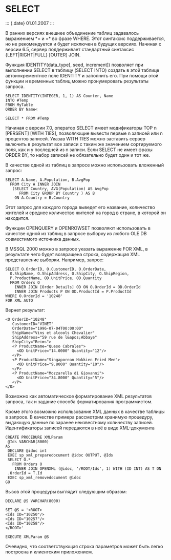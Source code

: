 SELECT
======

::: {.date}
01.01.2007
:::

В ранних версиях внешнее объединение таблиц задавалось выражением \*= и
=\* во фразе WHERE. Этот синтаксис поддерживается, но не рекомендуется и
будет исключен в будущих версиях. Начиная с версии 6.5, сервер
поддерживает стандартный синтаксис {LEFT\|RIGHT\|FULL} \[OUTER\] JOIN.

Функция IDENTITY(data\_type\[, seed, increment\]) позволяет при
выполнении SELECT в таблицу (SELECT INTO) создать в этой таблице
автоинкрементное поле IDENTITY и заполнить его. При помощи этой функции
и временных таблиц можно пронумеровать результаты запроса.

    SELECT IDENTITY(INTEGER, 1, 1) AS Counter, Name
    INTO #Temp
    FROM MyTable
    ORDER BY Name<

    SELECT * FROM #Temp

Начиная с версии 7.0, оператор SELECT имеет модификаторы TOP n
\[PERSENT\] \[WITH TIES\], позволяющие вывести первые n записей или n
процентов записей. Указав WITH TIES можно заставить сервер включить в
результат все записи с таким же значением сортируемого поля, как и у
последней из n записи. Если SELECT не имеет фразы ORDER BY, то набор
записей не обязательно будет один и тот же.

В качестве одной из таблиц в запросе можно использовать вложенный
запрос:

    SELECT A.Name, A.Population, B.AvgPop
      FROM City A INNER JOIN
       (SELECT Country, AVG(Population) AS AvgPop 
          FROM City GROUP BY Country ) AS B
        ON A.Country = B.Country

Этот запрос для каждого города выведет его название, количество жителей
и среднее количество жителей на город в стране, в которой он находится.

Функции OPENQUERY и OPENROWSET позволяют использовать в качестве одной
из таблиц в запросе выборку из любого OLE DB совместимого источника
данных.

В MSSQL 2000 можно в запросе указать выражение FOR XML, в результате
чего будет возвращена строка, содержащая XML представление выборки.
Например, запрос:

    SELECT O.OrderID, O.CustomerID, O.OrderDate, 
      O.ShipName, O.ShipAddress, O.ShipCity, O.ShipRegion, 
      P.ProductName, OD.UnitPrice, OD.Quantity
      FROM Orders O
        INNER JOIN [Order Details] OD ON O.OrderId = OD.OrderId
        INNER JOIN Products P ON OD.ProductId = P.ProductId
    WHERE O.OrderId = '10248' 
    FOR XML AUTO

Вернет результат:

    <O OrderID="10248" 
       CustomerID="VINET" 
       OrderDate="1996-07-04T00:00:00" 
       ShipName="Vins et alcools Chevalier" 
       ShipAddress="59 rue de l&apos;Abbaye" 
       ShipCity="Reims">
       <P ProductName="Queso Cabrales">
         <OD UnitPrice="14.0000" Quantity="12"/>
       </P>
       <P ProductName="Singaporean Hokkien Fried Mee">
         <OD UnitPrice="9.8000" Quantity="10"/>
       </P>
       <P ProductName="Mozzarella di Giovanni">
         <OD UnitPrice="34.8000" Quantity="5"/>
       </P>
    </O>

Возможно как автоматическое форматирование XML результатов запроса, так
и задание способа форматирования программистом.

Кроме этого возможно использование XML данных в качестве таблицы в
запросе. В качестве примера рассмотрим хранимую процедуру, выдающую
данные по заранее неизвестному количеству записей. Идентификаторы
записей передаются в неё в виде XML-документа

    CREATE PROCEDURE XMLParam 
     @Ids VARCHAR(8000)
    AS
     DECLARE @idoc int
     EXEC sp_xml_preparedocument @idoc OUTPUT, @Ids
     SELECT O.* 
       FROM Orders O
        INNER JOIN OPENXML (@idoc, '/ROOT/Ids', 1) WITH (ID INT) AS T ON 
     .OrderId = T.Id
     EXEC sp_xml_removedocument @idoc
    GO

Вызов этой процедуры выглядит следующим образом:

    DECLARE @S VARCHAR(8000)

    SET @S = '<ROOT>
    <Ids ID="10250"/>
    <Ids ID="10257"/>
    <Ids ID="10258"/>
    </ROOT>'

    EXECUTE XMLParam @S

Очевидно, что соответствующая строка параметров может быть легко
построена и клиентским приложением.
